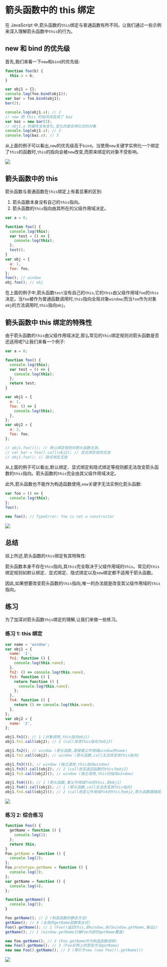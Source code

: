 # 箭头函数中的 this 绑定

在 JavaScript 中,箭头函数的`this`绑定与普通函数有所不同。让我们通过一些示例来深入理解箭头函数中`this`的行为。

## new 和 bind 的优先级

首先,我们来看一下`new`和`bind`的优先级:

```javascript
function foo(b) {
  this.a = b;
}

var obj1 = {};
console.log(foo.bind(obj1));
var bar = foo.bind(obj1);
bar(2);

console.log(obj1.a); // 2
// new 把 this 的指向改变成了 baz
var baz = new bar(3);
// obj1.a 的属性没有变化,变化的是实例化后的对象
console.log(obj1.a); // 2
console.log(baz.a); // 3
```

从上面的例子可以看出,`new`的优先级高于`bind`。当使用`new`关键字实例化一个绑定了`this`的函数时,`this`的指向会被`new`改变,而原来绑定的对象不受影响。

![](../images/7bca4125e17fe9a232aec9a4c9ad3df6.png)

## 箭头函数中的 this

箭头函数与普通函数在`this`绑定上有着显著的区别:

1. 箭头函数本身没有自己的`this`指向。
2. 箭头函数的`this`指向由其所在的父级作用域决定。

```javascript
var a = 0;

function foo() {
  console.log(this);
  var test = () => {
    console.log(this);
  };
  test();
}
var obj = {
  a: 1,
  foo: foo,
};
foo(); // window
obj.foo(); // obj
```

在上面的例子中,箭头函数`test`没有自己的`this`,它的`this`由父级作用域`foo`的`this`决定。当`foo`被作为普通函数调用时,`this`指向全局对象`window`;而当`foo`作为对象`obj`的方法调用时,`this`指向`obj`。

## 箭头函数中 this 绑定的特殊性

由于箭头函数的`this`由父级作用域决定,那么常见的`this`绑定规则对箭头函数是否还适用呢?让我们来看一个例子:

```javascript
var a = 0;

function foo() {
  console.log(this);
  var test = () => {
    console.log(this);
  };
  return test;
}

var obj1 = {
  a: 1,
  foo: () => {
    console.log(this);
  },
};
var obj2 = {
  a: 2,
  foo: foo,
};

// obj1.foo()(); // 默认绑定规则对箭头函数无效。
// var bar = foo().call(obj2); // 显式绑定规则无效
// obj1.foo(); // 隐式绑定无效
```

从上面的例子可以看出,默认绑定、显式绑定和隐式绑定等规则都无法改变箭头函数的`this`指向。箭头函数的`this`完全由其父级作用域决定。

此外,箭头函数也不能作为构造函数使用,`new`关键字无法实例化箭头函数:

```javascript
var foo = () => {
  console.log(this);
};
foo();

new foo(); // TypeError: foo is not a constructor
```

![](../images/4a164375b5a0bd642ab5298974cf03c1.png)

## 总结

综上所述,箭头函数的`this`绑定有其特殊性:

箭头函数本身不存在`this`指向,其`this`完全取决于父级作用域的`this`。常见的`this`绑定规则如默认绑定、显式绑定、隐式绑定以及`new`绑定都不适用于箭头函数。

因此,如果想要改变箭头函数的`this`指向,唯一的办法就是改变其父级作用域的`this`指向。

## 练习

为了加深对箭头函数`this`绑定的理解,让我们来做一些练习。

### 练习 1: this 绑定

```javascript
var name = 'window';
var obj1 = {
  name: '1',
  fn1: function () {
    console.log(this.name);
  },
  fn2: () => console.log(this.name),
  fn3: function () {
    return function () {
      console.log(this.name);
    };
  },
  fn4: function () {
    return () => console.log(this.name);
  },
};
var obj2 = {
  name: '2',
};

obj1.fn1(); // 1 (对象调用,this指向obj1)
obj1.fn1.call(obj2); // 2 (call改变this指向为obj2)

obj1.fn2(); // window (箭头函数,直接看父作用域window的name)
obj1.fn2.call(obj2); // window (箭头函数,call无法改变其this指向)

obj1.fn3()(); // window (独立调用,this指向window)
obj1.fn3().call(obj2); // 2 (call改变返回函数的this为obj2)
obj1.fn3.call(obj2)(); // window (独立调用,this仍指向window)

obj1.fn4()(); // 1 (箭头函数,看父作用域fn4的this,即obj1)
obj1.fn4().call(obj2); // 1 (箭头函数,call无法改变其this指向)
obj1.fn4.call(obj2)(); // 2 (call改变父作用域fn4的this为obj2,箭头函数跟随其变化)
```

![](../images/22e5b2b1a0f538019ee8800b9a21f60a.png)

### 练习 2: 综合练习

```javascript
function Foo() {
  getName = function () {
    console.log(1);
  };
  return this;
}
Foo.getName = function () {
  console.log(2);
};
Foo.prototype.getName = function () {
  console.log(3);
};
var getName = function () {
  console.log(4);
};

function getName() {
  console.log(5);
}

Foo.getName(); // 2 (构造函数的静态方法)
getName(); // 4 (全局的getName函数表达式)
Foo().getName(); // 1 (Foo()返回this,即window,执行window.getName,输出1)
getName(); // 1 (window.getName已被Foo内部的getName覆盖)

new Foo.getName(); // 2 (Foo.getName作为构造函数调用)
new Foo().getName(); // 3 (Foo实例上的原型方法getName)
new new Foo().getName(); // 3 (等价于new (new Foo()).getName())
```

![](../images/b63a2ca35c1d031e45ad5e9f2be5e6c1.png)
